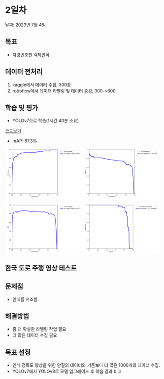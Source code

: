 # 2일차

날짜: 2023년 7월 4일

## 목표

- 차량번호판 객체인식

## 데이터 전처리

1. kaggle에서 데이터 수집, 300장
2. roboflow에서 데이터 라벨링 및 데이터 증강, 300->600

## 학습 및 평가

- YOLOv7으로 학습(1시간 40분 소요)

[코드보기](https://colab.research.google.com/drive/1BVtAmJERK6Ee1MnJkt3ub2jHPjH2_yMc?usp=sharing)

- mAP: 87.3%
<p align="center">
  <img src="./img/0704/0704_1.png" align="center" width="49%">
  <img src="./img/0704/0704_2.png" align="center" width="49%">
</p>
<p align="center">
  <img src="./img/0704/0704_3.png" align="center" width="49%">
  <img src="./img/0704/0704_4.png" align="center" width="49%">
</p>

## 한국 도로 주행 영상 테스트


## 문제점

- 인식률 저조함.

## 해결방법

- 좀 더 확실한 라벨링 작업 필요
- 더 많은 데이터 수집 필요

## 목표 설정

- 인식 정확도 향상을 위한 양질의 데이터와 기존보다 더 많은 1000개의 데이터 수집.
- YOLOv7에서 YOLOv8로 모델 업그레이드 후 학습 결과 비교